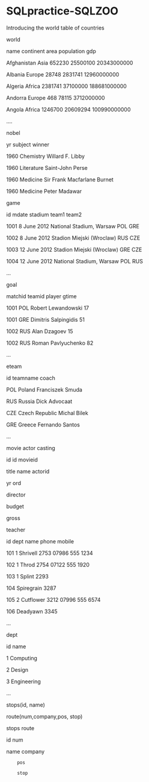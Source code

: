 # SQLpractice-SQLZOO

Introducing the world table of countries

world

name	continent	area	population	gdp

Afghanistan	Asia	652230	25500100	20343000000

Albania	Europe	28748	2831741	12960000000

Algeria	Africa	2381741	37100000	188681000000

Andorra	Europe	468	78115	3712000000

Angola	Africa	1246700	20609294	100990000000

....






nobel

yr	subject	winner

1960	Chemistry	Willard F. Libby

1960	Literature	Saint-John Perse

1960	Medicine	Sir Frank Macfarlane Burnet

1960	Medicine	Peter Madawar




game

id	mdate	stadium	team1	team2

1001	8 June 2012	National Stadium, Warsaw	POL	GRE

1002	8 June 2012	Stadion Miejski (Wroclaw)	RUS	CZE

1003	12 June 2012	Stadion Miejski (Wroclaw)	GRE	CZE

1004	12 June 2012	National Stadium, Warsaw	POL	RUS

...

goal

matchid	teamid	player	gtime

1001	POL	Robert Lewandowski	17

1001	GRE	Dimitris Salpingidis	51

1002	RUS	Alan Dzagoev	15

1002	RUS	Roman Pavlyuchenko	82

...

eteam

id	teamname	coach

POL	Poland	Franciszek Smuda

RUS	Russia	Dick Advocaat

CZE	Czech Republic	Michal Bilek

GRE	Greece	Fernando Santos

...




movie	actor	casting

id	   id	   movieid

title	name	 actorid

yr		       ord

director

budget	

gross	






teacher

id	dept	name	phone	mobile

101	1	Shrivell	2753	07986 555 1234

102	1	Throd	2754	07122 555 1920

103	1	Splint	2293	

104		Spiregrain	3287

105	2	Cutflower	3212	07996 555 6574

106		Deadyawn	3345	

...

dept

id	name

1	Computing

2	Design

3	Engineering

...










stops(id, name)

route(num,company,pos, stop)

stops	 route

id	   num

name	 company

        pos
       
        stop

